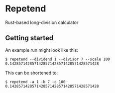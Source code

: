 # Repetend

Rust-based long-division calculator

## Getting started

An example run might look like this:

    $ repetend --dividend 1 --divisor 7 --scale 100
    0.1428571428571428571428571428571428571428

This can be shortened to:

    $ repetend -a 1 -b 7 -c 100
    0.1428571428571428571428571428571428571428
